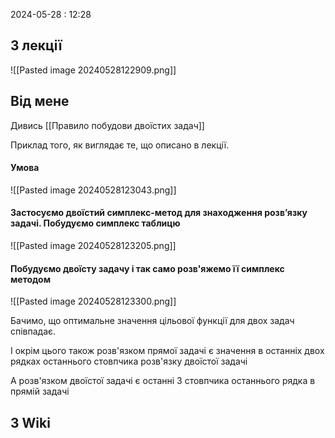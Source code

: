 2024-05-28 : 12:28

## З лекції 
![[Pasted image 20240528122909.png]]

## Від мене
Дивись [[Правило побудови двоїстих задач]]

Приклад того, як виглядає те, що описано в лекції.
#### Умова
![[Pasted image 20240528123043.png]]

#### Застосуємо двоїстий симплекс-метод для знаходження розв’язку задачі. Побудуємо симплекс таблицю
![[Pasted image 20240528123205.png]]

#### Побудуємо двоїсту задачу і так само розв'яжемо її симплекс методом
![[Pasted image 20240528123300.png]]

Бачимо, що оптимальне значення цільової функції для двох задач
співпадає. 

І окрім цього також розв'язком прямої задачі є значення в останніх двох рядках останнього стовпчика розв'язку двоїстої задачі

А розв'язком двоїстої задачі є останні 3 стовпчика останнього рядка в прямій задачі
## З Wiki
